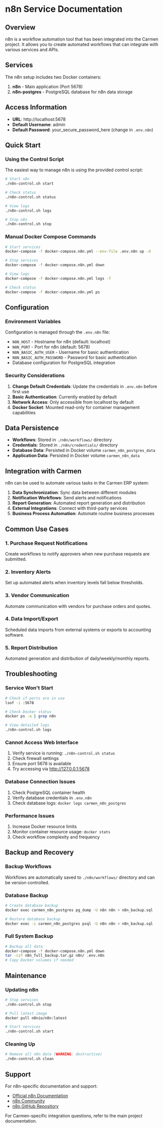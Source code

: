 # n8n Service Documentation

## Overview

n8n is a workflow automation tool that has been integrated into the Carmen project. It allows you to create automated workflows that can integrate with various services and APIs.

## Services

The n8n setup includes two Docker containers:

1. **n8n** - Main application (Port 5678)
2. **n8n-postgres** - PostgreSQL database for n8n data storage

## Access Information

- **URL**: http://localhost:5678
- **Default Username**: admin
- **Default Password**: your_secure_password_here (change in `.env.n8n`)

## Quick Start

### Using the Control Script

The easiest way to manage n8n is using the provided control script:

```bash
# Start n8n
./n8n-control.sh start

# Check status
./n8n-control.sh status

# View logs
./n8n-control.sh logs

# Stop n8n
./n8n-control.sh stop
```

### Manual Docker Compose Commands

```bash
# Start services
docker-compose -f docker-compose.n8n.yml --env-file .env.n8n up -d

# Stop services
docker-compose -f docker-compose.n8n.yml down

# View logs
docker-compose -f docker-compose.n8n.yml logs -f

# Check status
docker-compose -f docker-compose.n8n.yml ps
```

## Configuration

### Environment Variables

Configuration is managed through the `.env.n8n` file:

- `N8N_HOST` - Hostname for n8n (default: localhost)
- `N8N_PORT` - Port for n8n (default: 5678)
- `N8N_BASIC_AUTH_USER` - Username for basic authentication
- `N8N_BASIC_AUTH_PASSWORD` - Password for basic authentication
- Database configuration for PostgreSQL integration

### Security Considerations

1. **Change Default Credentials**: Update the credentials in `.env.n8n` before first use
2. **Basic Authentication**: Currently enabled by default
3. **Network Access**: Only accessible from localhost by default
4. **Docker Socket**: Mounted read-only for container management capabilities

## Data Persistence

- **Workflows**: Stored in `./n8n/workflows/` directory
- **Credentials**: Stored in `./n8n/credentials/` directory
- **Database Data**: Persisted in Docker volume `carmen_n8n_postgres_data`
- **Application Data**: Persisted in Docker volume `carmen_n8n_data`

## Integration with Carmen

n8n can be used to automate various tasks in the Carmen ERP system:

1. **Data Synchronization**: Sync data between different modules
2. **Notification Workflows**: Send alerts and notifications
3. **Report Generation**: Automated report generation and distribution
4. **External Integrations**: Connect with third-party services
5. **Business Process Automation**: Automate routine business processes

## Common Use Cases

### 1. Purchase Request Notifications
Create workflows to notify approvers when new purchase requests are submitted.

### 2. Inventory Alerts
Set up automated alerts when inventory levels fall below thresholds.

### 3. Vendor Communication
Automate communication with vendors for purchase orders and quotes.

### 4. Data Import/Export
Scheduled data imports from external systems or exports to accounting software.

### 5. Report Distribution
Automated generation and distribution of daily/weekly/monthly reports.

## Troubleshooting

### Service Won't Start
```bash
# Check if ports are in use
lsof -i :5678

# Check Docker status
docker ps -a | grep n8n

# View detailed logs
./n8n-control.sh logs
```

### Cannot Access Web Interface
1. Verify service is running: `./n8n-control.sh status`
2. Check firewall settings
3. Ensure port 5678 is available
4. Try accessing via http://127.0.0.1:5678

### Database Connection Issues
1. Check PostgreSQL container health
2. Verify database credentials in `.env.n8n`
3. Check database logs: `docker logs carmen_n8n_postgres`

### Performance Issues
1. Increase Docker resource limits
2. Monitor container resource usage: `docker stats`
3. Check workflow complexity and frequency

## Backup and Recovery

### Backup Workflows
Workflows are automatically saved to `./n8n/workflows/` directory and can be version controlled.

### Database Backup
```bash
# Create database backup
docker exec carmen_n8n_postgres pg_dump -U n8n n8n > n8n_backup.sql

# Restore database backup
docker exec -i carmen_n8n_postgres psql -U n8n n8n < n8n_backup.sql
```

### Full System Backup
```bash
# Backup all data
docker-compose -f docker-compose.n8n.yml down
tar -czf n8n_full_backup.tar.gz n8n/ .env.n8n
# Copy Docker volumes if needed
```

## Maintenance

### Updating n8n
```bash
# Stop services
./n8n-control.sh stop

# Pull latest image
docker pull n8nio/n8n:latest

# Start services
./n8n-control.sh start
```

### Cleaning Up
```bash
# Remove all n8n data (WARNING: destructive)
./n8n-control.sh clean
```

## Support

For n8n-specific documentation and support:
- [Official n8n Documentation](https://docs.n8n.io/)
- [n8n Community](https://community.n8n.io/)
- [n8n GitHub Repository](https://github.com/n8n-io/n8n)

For Carmen-specific integration questions, refer to the main project documentation.